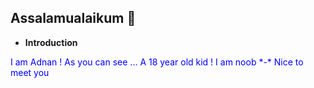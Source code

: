 ## Assalamualaikum 👋

- **Introduction**
<p style="color:blue">I am Adnan ! As you can see ... A 18 year old kid ! I am noob *-* Nice to meet you </p>


<!--
**AdnanDLuffy/AdnanDLuffy** is a ✨ _special_ ✨ repository because its `README.md` (this file) appears on your GitHub profile.

Here are some ideas to get you started:

- 🔭 I’m currently working on ...
- 🌱 I’m currently learning ...
- 👯 I’m looking to collaborate on ...
- 🤔 I’m looking for help with ...
- 💬 Ask me about ...
- 📫 How to reach me: ...
- 😄 Pronouns: ...
- ⚡ Fun fact: ...
-->
